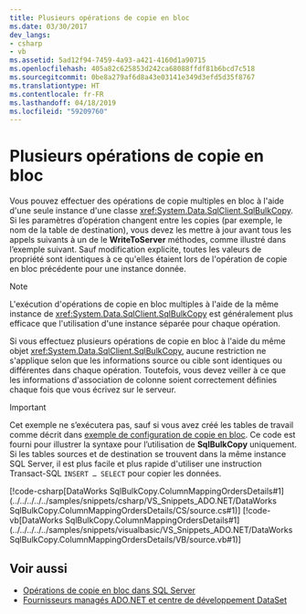 ```yaml
---
title: Plusieurs opérations de copie en bloc
ms.date: 03/30/2017
dev_langs:
- csharp
- vb
ms.assetid: 5ad12f94-7459-4a93-a421-4160d1a90715
ms.openlocfilehash: 405a82c625853d242ca68088ffdf81b6bcd7c518
ms.sourcegitcommit: 0be8a279af6d8a43e03141e349d3efd5d35f8767
ms.translationtype: HT
ms.contentlocale: fr-FR
ms.lasthandoff: 04/18/2019
ms.locfileid: "59209760"
---
```

# <a name="multiple-bulk-copy-operations"></a>Plusieurs opérations de copie en bloc
Vous pouvez effectuer des opérations de copie multiples en bloc à l'aide d'une seule instance d'une classe <xref:System.Data.SqlClient.SqlBulkCopy>. Si les paramètres d’opération changent entre les copies (par exemple, le nom de la table de destination), vous devez les mettre à jour avant tous les appels suivants à un de le **WriteToServer** méthodes, comme illustré dans l’exemple suivant. Sauf modification explicite, toutes les valeurs de propriété sont identiques à ce qu'elles étaient lors de l'opération de copie en bloc précédente pour une instance donnée.  
  
> [!NOTE]
>  L'exécution d'opérations de copie en bloc multiples à l'aide de la même instance de <xref:System.Data.SqlClient.SqlBulkCopy> est généralement plus efficace que l'utilisation d'une instance séparée pour chaque opération.  
  
 Si vous effectuez plusieurs opérations de copie en bloc à l'aide du même objet <xref:System.Data.SqlClient.SqlBulkCopy>, aucune restriction ne s'applique selon que les informations source ou cible sont identiques ou différentes dans chaque opération. Toutefois, vous devez veiller à ce que les informations d'association de colonne soient correctement définies chaque fois que vous écrivez sur le serveur.  
  
> [!IMPORTANT]
>  Cet exemple ne s’exécutera pas, sauf si vous avez créé les tables de travail comme décrit dans [exemple de configuration de copie en bloc](../../../../../docs/framework/data/adonet/sql/bulk-copy-example-setup.md). Ce code est fourni pour illustrer la syntaxe pour l’utilisation de **SqlBulkCopy** uniquement. Si les tables sources et de destination se trouvent dans la même instance SQL Server, il est plus facile et plus rapide d'utiliser une instruction Transact-SQL `INSERT … SELECT` pour copier les données.  
  
 [!code-csharp[DataWorks SqlBulkCopy.ColumnMappingOrdersDetails#1](../../../../../samples/snippets/csharp/VS_Snippets_ADO.NET/DataWorks SqlBulkCopy.ColumnMappingOrdersDetails/CS/source.cs#1)]
 [!code-vb[DataWorks SqlBulkCopy.ColumnMappingOrdersDetails#1](../../../../../samples/snippets/visualbasic/VS_Snippets_ADO.NET/DataWorks SqlBulkCopy.ColumnMappingOrdersDetails/VB/source.vb#1)]  
  
## <a name="see-also"></a>Voir aussi

- [Opérations de copie en bloc dans SQL Server](../../../../../docs/framework/data/adonet/sql/bulk-copy-operations-in-sql-server.md)
- [Fournisseurs managés ADO.NET et centre de développement DataSet](https://go.microsoft.com/fwlink/?LinkId=217917)
